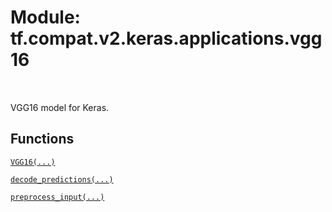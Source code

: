 <div itemscope itemtype="http://developers.google.com/ReferenceObject">
<meta itemprop="name" content="tf.compat.v2.keras.applications.vgg16" />
<meta itemprop="path" content="Stable" />
</div>

# Module: tf.compat.v2.keras.applications.vgg16


<table class="tfo-notebook-buttons tfo-api" align="left">
</table>



VGG16 model for Keras.



## Functions

[`VGG16(...)`](../../../../../tf/keras/applications/VGG16.md)

[`decode_predictions(...)`](../../../../../tf/keras/applications/vgg16/decode_predictions.md)

[`preprocess_input(...)`](../../../../../tf/keras/applications/vgg16/preprocess_input.md)

